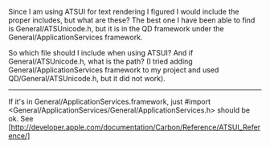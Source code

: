 Since I am using ATSUI for text rendering I figured I would include the proper includes, but what are these? The best one I have been able to find is General/ATSUnicode.h, but it is in the QD framework under the General/ApplicationServices framework.

So which file should I include when using ATSUI? And if General/ATSUnicode.h, what is the path? (I tried adding General/ApplicationServices framework to my project and used QD/General/ATSUnicode.h, but it did not work).

----

If it's in General/ApplicationServices.framework, just     #import <General/ApplicationServices/General/ApplicationServices.h> should be ok. See [http://developer.apple.com/documentation/Carbon/Reference/ATSUI_Reference/]